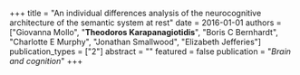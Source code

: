+++
title = "An individual differences analysis of the neurocognitive architecture of the semantic system at rest"
date = 2016-01-01
authors = ["Giovanna Mollo", "**Theodoros Karapanagiotidis**", "Boris C Bernhardt", "Charlotte E Murphy", "Jonathan Smallwood", "Elizabeth Jefferies"]
publication_types = ["2"]
abstract = ""
featured = false
publication = "*Brain and cognition*"
+++

